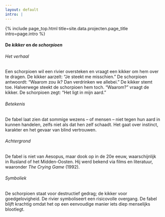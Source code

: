 ```yaml
---
layout: default
intro: |
---
```


{% include page_top.html 
   title=site.data.projecten.page_title 
   intro=page.intro 
%}

<div class="custom-section">

<h4>De <em>kikker</em> en de <em>schorpioen</em></h4>

<h6>Het verhaal</h6>
<p>Een schorpioen wil een rivier oversteken en vraagt een kikker om hem over te dragen. De kikker aarzelt: “Je steekt me misschien.” De schorpioen antwoordt: “Waarom zou ik? Dan verdrinken we allebei.” De kikker stemt toe. Halverwege steekt de schorpioen hem toch. “Waarom?” vraagt de kikker. De schorpioen zegt: “Het ligt in mijn aard.”</p>

<h6>Betekenis</h6>
<p>De fabel laat zien dat sommige wezens – of mensen – niet tegen hun aard in kunnen handelen, zelfs niet als dat hen zelf schaadt. Het gaat over instinct, karakter en het gevaar van blind vertrouwen.</p>

<h6>Achtergrond</h6>
<p>De fabel is niet van Aesopus, maar dook op in de 20e eeuw, waarschijnlijk in Rusland of het Midden-Oosten. Hij werd bekend via films en literatuur, waaronder <em>The Crying Game</em> (1992).</p>

<h6>Symboliek</h6>
<p>De schorpioen staat voor destructief gedrag; de kikker voor goedgelovigheid. De rivier symboliseert een risicovolle overgang. De fabel blijft krachtig omdat het op een eenvoudige manier iets diep menselijks blootlegt.</p>

  
</div>

